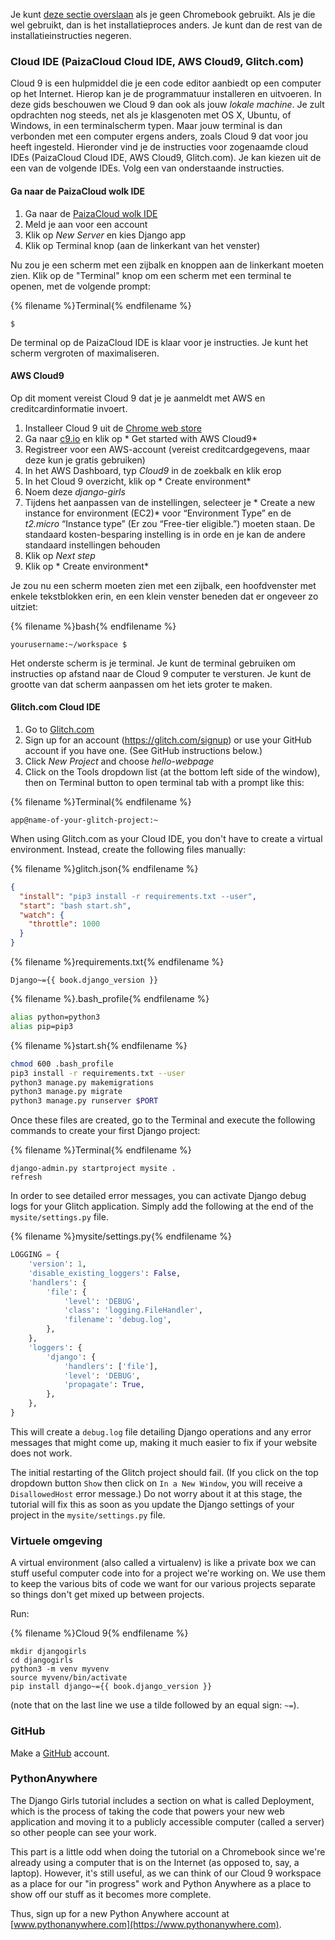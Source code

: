 Je kunt [deze sectie overslaan](http://tutorial.djangogirls.org/en/installation/#install-python) als je geen Chromebook gebruikt. Als je die wel gebruikt, dan is het installatieproces anders. Je kunt dan de rest van de installatieinstructies negeren.

### Cloud IDE (PaizaCloud Cloud IDE, AWS Cloud9, Glitch.com)

Cloud 9 is een hulpmiddel die je een code editor aanbiedt op een computer op het Internet. Hierop kan je de programmatuur installeren en uitvoeren. In deze gids beschouwen we Cloud 9 dan ook als jouw *lokale machine*. Je zult opdrachten nog steeds, net als je klasgenoten met OS X, Ubuntu, of Windows, in een terminalscherm typen. Maar jouw terminal is dan verbonden met een computer ergens anders, zoals Cloud 9 dat voor jou heeft ingesteld. Hieronder vind je de instructies voor zogenaamde cloud IDEs (PaizaCloud Cloud IDE, AWS Cloud9, Glitch.com). Je kan kiezen uit de een van de volgende IDEs. Volg een van onderstaande instructies.

#### Ga naar de PaizaCloud wolk IDE

1. Ga naar de [PaizaCloud wolk IDE](https://paiza.cloud/)
2. Meld je aan voor een account
3. Klik op *New Server* en kies Django app
4. Klik op Terminal knop (aan de linkerkant van het venster)

Nu zou je een scherm met een zijbalk en knoppen aan de linkerkant moeten zien. Klik op de "Terminal" knop om een scherm met een terminal te openen, met de volgende prompt:

{% filename %}Terminal{% endfilename %}

    $
    

De terminal op de PaizaCloud IDE is klaar voor je instructies. Je kunt het scherm vergroten of maximaliseren.

#### AWS Cloud9

Op dit moment vereist Cloud 9 dat je je aanmeldt met AWS en creditcardinformatie invoert.

1. Installeer Cloud 9 uit de [Chrome web store](https://chrome.google.com/webstore/detail/cloud9/nbdmccoknlfggadpfkmcpnamfnbkmkcp)
2. Ga naar [c9.io](https://c9.io) en klik op * Get started with AWS Cloud9*
3. Registreer voor een AWS-account (vereist creditcardgegevens, maar deze kun je gratis gebruiken)
4. In het AWS Dashboard, typ *Cloud9* in de zoekbalk en klik erop
5. In het Cloud 9 overzicht, klik op * Create environment*
6. Noem deze *django-girls*
7. Tijdens het aanpassen van de instellingen, selecteer je * Create a new instance for environment (EC2)* voor “Environment Type” en de *t2.micro* “Instance type” (Er zou “Free-tier eligible.”) moeten staan. De standaard kosten-besparing instelling is in orde en je kan de andere standaard instellingen behouden
8. Klik op *Next step*
9. Klik op * Create environment*

Je zou nu een scherm moeten zien met een zijbalk, een hoofdvenster met enkele tekstblokken erin, en een klein venster beneden dat er ongeveer zo uitziet:

{% filename %}bash{% endfilename %}

    yourusername:~/workspace $
    

Het onderste scherm is je terminal. Je kunt de terminal gebruiken om instructies op afstand naar de Cloud 9 computer te versturen. Je kunt de grootte van dat scherm aanpassen om het iets groter te maken.

#### Glitch.com Cloud IDE

1. Go to [Glitch.com](https://glitch.com/)
2. Sign up for an account (https://glitch.com/signup) or use your GitHub account if you have one. (See GitHub instructions below.)
3. Click *New Project* and choose *hello-webpage*
4. Click on the Tools dropdown list (at the bottom left side of the window), then on Terminal button to open terminal tab with a prompt like this:

{% filename %}Terminal{% endfilename %}

    app@name-of-your-glitch-project:~
    

When using Glitch.com as your Cloud IDE, you don't have to create a virtual environment. Instead, create the following files manually:

{% filename %}glitch.json{% endfilename %}

```json
{
  "install": "pip3 install -r requirements.txt --user",
  "start": "bash start.sh",
  "watch": {
    "throttle": 1000
  }
}
```

{% filename %}requirements.txt{% endfilename %}

    Django~={{ book.django_version }}
    

{% filename %}.bash_profile{% endfilename %}

```bash
alias python=python3
alias pip=pip3
```

{% filename %}start.sh{% endfilename %}

```bash
chmod 600 .bash_profile
pip3 install -r requirements.txt --user
python3 manage.py makemigrations
python3 manage.py migrate
python3 manage.py runserver $PORT
```

Once these files are created, go to the Terminal and execute the following commands to create your first Django project:

{% filename %}Terminal{% endfilename %}

    django-admin.py startproject mysite .
    refresh
    

In order to see detailed error messages, you can activate Django debug logs for your Glitch application. Simply add the following at the end of the `mysite/settings.py` file.

{% filename %}mysite/settings.py{% endfilename %}

```python
LOGGING = {
    'version': 1,
    'disable_existing_loggers': False,
    'handlers': {
        'file': {
            'level': 'DEBUG',
            'class': 'logging.FileHandler',
            'filename': 'debug.log',
        },
    },
    'loggers': {
        'django': {
            'handlers': ['file'],
            'level': 'DEBUG',
            'propagate': True,
        },
    },
}
```

This will create a `debug.log` file detailing Django operations and any error messages that might come up, making it much easier to fix if your website does not work.

The initial restarting of the Glitch project should fail. (If you click on the top dropdown button `Show` then click on `In a New Window`, you will receive a `DisallowedHost` error message.) Do not worry about it at this stage, the tutorial will fix this as soon as you update the Django settings of your project in the `mysite/settings.py` file.

### Virtuele omgeving

A virtual environment (also called a virtualenv) is like a private box we can stuff useful computer code into for a project we're working on. We use them to keep the various bits of code we want for our various projects separate so things don't get mixed up between projects.

Run:

{% filename %}Cloud 9{% endfilename %}

    mkdir djangogirls
    cd djangogirls
    python3 -m venv myvenv
    source myvenv/bin/activate
    pip install django~={{ book.django_version }}
    

(note that on the last line we use a tilde followed by an equal sign: `~=`).

### GitHub

Make a [GitHub](https://github.com) account.

### PythonAnywhere

The Django Girls tutorial includes a section on what is called Deployment, which is the process of taking the code that powers your new web application and moving it to a publicly accessible computer (called a server) so other people can see your work.

This part is a little odd when doing the tutorial on a Chromebook since we're already using a computer that is on the Internet (as opposed to, say, a laptop). However, it's still useful, as we can think of our Cloud 9 workspace as a place for our "in progress" work and Python Anywhere as a place to show off our stuff as it becomes more complete.

Thus, sign up for a new Python Anywhere account at [www.pythonanywhere.com](https://www.pythonanywhere.com).